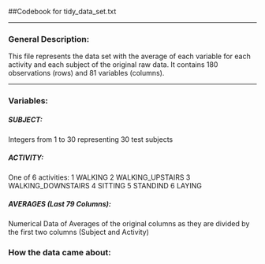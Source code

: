##Codebook for tidy_data_set.txt

--------------------------------------

### General Description:
  This file represents the data set with the average of each variable for each activity and each subject of the original raw data. It contains 180 observations (rows) and 81 variables (columns).
  
--------------------------------------

### Variables:
  
##### SUBJECT:
  Integers from 1 to 30 representing 30 test subjects
##### ACTIVITY:
  One of 6 activities:
    1 WALKING
    2 WALKING_UPSTAIRS
    3 WALKING_DOWNSTAIRS
    4 SITTING
    5 STANDIND
    6 LAYING
##### AVERAGES (Last 79 Columns):
  Numerical Data of Averages of the original columns as they are divided by the first two columns (Subject and Activity)
    
### How the data came about:
  

